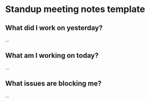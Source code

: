 # Standup meeting notes template

## What did I work on yesterday?
...
## What am I working on today?
...
## What issues are blocking me?
...